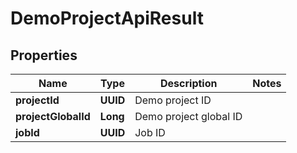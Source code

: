 

# DemoProjectApiResult


## Properties

| Name | Type | Description | Notes |
|------------ | ------------- | ------------- | -------------|
|**projectId** | **UUID** | Demo project ID |  |
|**projectGlobalId** | **Long** | Demo project global ID |  |
|**jobId** | **UUID** | Job ID |  |



